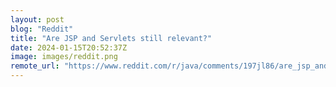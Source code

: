 ```yaml
---
layout: post
blog: "Reddit"
title: "Are JSP and Servlets still relevant?"
date: 2024-01-15T20:52:37Z
image: images/reddit.png
remote_url: "https://www.reddit.com/r/java/comments/197jl86/are_jsp_and_servlets_still_relevant/"
---
```

